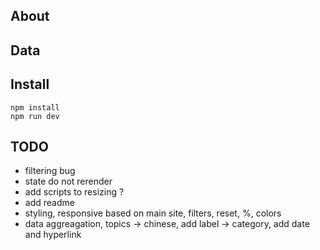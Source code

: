 ## About

## Data

## Install
```
npm install
npm run dev
```

## TODO
* filtering bug
* state do not rerender
* add scripts to resizing ?
* add readme
* styling, responsive based on main site, filters, reset, %, colors
* data aggreagation, topics -> chinese, add label -> category, add date and hyperlink
